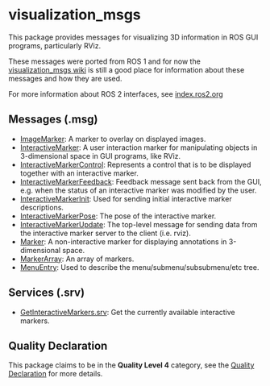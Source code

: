 # visualization_msgs

This package provides messages for visualizing 3D information in ROS GUI programs, particularly RViz.

These messages were ported from ROS 1 and for now the [visualization_msgs wiki](http://wiki.ros.org/visualization_msgs) is still a good place for information about these messages and how they are used.

For more information about ROS 2 interfaces, see [index.ros2.org](https://index.ros.org/doc/ros2/Concepts/About-ROS-Interfaces/)

## Messages (.msg)
* [ImageMarker](ImageMarker.msg): A marker to overlay on displayed images.
* [InteractiveMarker](InteractiveMarker.msg): A user interaction marker for manipulating objects in 3-dimensional space in GUI programs, like RViz.
* [InteractiveMarkerControl](InteractiveMarkerControl.msg): Represents a control that is to be displayed together with an interactive marker.
* [InteractiveMarkerFeedback](InteractiveMarkerFeedback.msg): Feedback message sent back from the GUI, e.g. when the status of an interactive marker was modified by the user.
* [InteractiveMarkerInit](InteractiveMarkerInit.msg): Used for sending initial interactive marker descriptions.
* [InteractiveMarkerPose](InteractiveMarkerPose.msg): The pose of the interactive marker.
* [InteractiveMarkerUpdate](InteractiveMarkerUpdate.msg): The top-level message for sending data from the interactive marker server to the client (i.e. rviz).
* [Marker](Marker.msg): A non-interactive marker for displaying annotations in 3-dimensional space.
* [MarkerArray](MarkerArray.msg): An array of markers.
* [MenuEntry](MenuEntry.msg): Used to describe the menu/submenu/subsubmenu/etc tree.

## Services (.srv)
* [GetInteractiveMarkers.srv](GetInteractiveMarkers.srv): Get the currently available interactive markers.

## Quality Declaration
This package claims to be in the **Quality Level 4** category, see the [Quality Declaration](QUALITY_DECLARATION.md) for more details.
